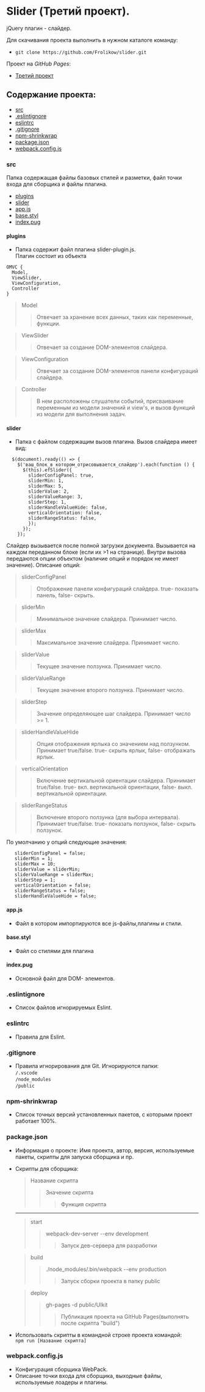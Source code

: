 # Slider (Третий проект).  
jQuery плагин - слайдер.  

Для скачивания проекта выполнить в нужном каталоге команду:  
* `git clone https://github.com/Frolikow/slider.git`  

 Проект на _GitHub_ _Pages_:  
* [Третий проект](https://frolikow.github.io/slider/)  

## Содержание проекта:  
* [src](#src)   
* [.eslintignore](#eslintignore)   
* [eslintrc](#eslintrc)  
* [.gitignore](#gitignore)  
* [npm-shrinkwrap](#npm-shrinkwrapjson)
* [package.json](#packagejson)
* [webpack.config.js](#webpackconfigjs)  


### src   
Папка содержащая файлы базовых стилей и разметки, файл точки входа для сборщика и файлы плагина.  
 * [plugins](#plugins)  
 * [slider](#slider)  
 * [app.js](#appjs)  
 * [base.styl](#basestyl)  
 * [index.pug](#indexpug)  
  #### plugins  
 * Папка содержит файл плагина slider-plugin.js.  
  Плагин состоит из объекта  
  ```
  OMVC {  
    Model,
    ViewSlider,
    ViewConfiguration,
    Controller
  }  
  ```
  > Model 
  >> Отвечает за хранение всех данных, таких как переменные, функции.  

  > ViewSlider  
  >> Отвечает за создание DOM-элементов слайдера.  

   >ViewConfiguration  
   >> Отвечает за создание DOM-элементов панели конфигураций слайдера.

   > Controller  
   >> В нем расположены слушатели событий, присваивание переменным из модели значений и view's, и вызов функций из модели для выполнения задач. 

  #### slider   
  * Папка с файлом содержащим вызов плагина. Вызов слайдера имеет вид:  
```
  $(document).ready(() => {
    $('ваш_блок_в котором_отрисовывается_слайдер').each(function () {
      $(this).efSlider({
        sliderConfigPanel: true,
        sliderMin: 1,
        sliderMax: 5,
        sliderValue: 2,
        sliderValueRange: 3,
        sliderStep: 1,
        sliderHandleValueHide: false,
        verticalOrientation: false,
        sliderRangeStatus: false,
        });
      });
    });  
```
Слайдер вызывается после полной загрузки документа. Вызывается на каждом переданном блоке (если их >1 на странице). Внутри вызова передаются опции объектом (наличие опций и порядок не имеет значение).
Описание опций:  
  > sliderConfigPanel
  >>  Отображение панели конфигураций слайдера. true- показать панель, false- скрыть.  

  > sliderMin
  >> Минимальное значение слайдера. Принимает число. 

  > sliderMax
  >> Максимальное значение слайдера. Принимает число.

  > sliderValue
  >>  Текущее значение ползунка. Принимает число.

  > sliderValueRange
  >>  Текущее значение второго ползунка. Принимает число.

  > sliderStep
  >> Значение определяющее шаг слайдера. Принимает число >= 1.

  > sliderHandleValueHide
  >> Опция отображения ярлыка со значением над ползунком. Принимает true/false. true- скрыть ярлык, false- отображать ярлык.

  > verticalOrientation
  >> Включение вертикальной ориентации слайдера. Принимает true/false. true- вкл. вертикальной ориентации, false- выкл. вертикальной ориентации.

  > sliderRangeStatus
  >> Включение второго ползунка (для выбора интервала). Принимает true/false. true- показать ползунок, false- скрыть ползунок.  
   
   По умолчанию у опций следующие значения:  
   ```
      sliderConfigPanel = false;
      sliderMin = 1;
      sliderMax = 10;
      sliderValue = sliderMin;
      sliderValueRange = sliderMax;
      sliderStep = 1;
      verticalOrientation = false;
      sliderRangeStatus = false;
      sliderHandleValueHide = false;
  ```
  #### app.js  
  * Файл в котором импортируются все js-файлы,плагины и стили.  

  #### base.styl  
  * Файл со стилями для плагина  

  #### index.pug  
  * Основной файл для DOM- элементов.

### .eslintignore   
* Список файлов игнорируемых Eslint.  

### eslintrc  
* Правила для Eslint.  

### .gitignore  
* Правила игнорирования для Git. Игнорируются папки:  
`/.vscode`  
`/node_modules`  
`/public`  

### npm-shrinkwrap  
* Список точных версий установленных пакетов, с которыми проект работает 100%.   

### package.json  
* Информация о проекте: Имя проекта, автор, версия, используемые пакеты, скрипты для запуска сборщика и пр.  
* Скрипты для сборщика: 

  > Название скрипта  
  >> Значение скрипта  
  >>> Функция скрипта   
  -----------------
  > start  
  >> webpack-dev-server --env development  
  >>> Запуск дев-сервера для разработки  

  > build  
  >> ./node_modules/.bin/webpack --env production  
  >>> Запуск сборки проекта в папку public 
   
  > deploy  
  >> gh-pages -d public/UIkit  
  >>> Публикация проекта на GitHub Pages(выполнять после скрипта "build")  

* Использовать скрипты в командной строке проекта командой:  
  `npm run [Название скрипта]`  

### webpack.config.js  
* Конфигурация сборщика WebPack.  
* Описание точки входа для сборщика, выходные файлы, используемые лоадеры и плагины.  